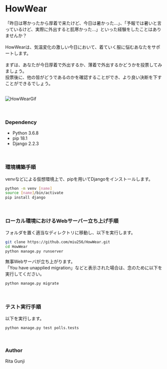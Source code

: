 # HowWear

「昨日は寒かったから厚着で来たけど、今日は暑かった...」、「予報では暑いと言っているけど、実際に外出すると肌寒かった...」といった経験をしたことはありませんか？  
<br>
HowWearは、気温変化の激しい今日において、着ていく服に悩むあなたをサポートします。  
<br>
まずは、あなたが今日厚着で外出するか、薄着で外出するかどうかを投票してみましょう。  
投票後に、他の皆がどうであるのかを確認することができ、より良い決断を下すことができるでしょう。  
<br>

![HowWearGif](https://user-images.githubusercontent.com/48997441/61196959-10d02280-a70d-11e9-80b0-3365707d127a.gif)  
<br>
<br>


### Dependency  
* Python 3.6.8  
* pip 18.1  
* Django 2.2.3  
<br>

### 環境構築手順  
venvなどによる仮想環境上で、pipを用いてDjangoをインストールします。
```bash
python -m venv [name]
source [name]/bin/activate
pip install django
```  
<br>

### ローカル環境におけるWebサーバー立ち上げ手順  
フォルダを置く適当なディレクトリに移動し、以下を実行します。  
```bash
git clone https://github.com/miu256/HowWear.git
cd HowWear
python manage.py runserver
```  
無事Webサーバが立ち上がります。  
「You have unapplied migration」などと表示された場合は、念のために以下を実行してください。  
```bash
python manage.py migrate
```  
<br>

### テスト実行手順
以下を実行します。  
```bash
python manage.py test polls.tests
```  
<br>

### Author  
Rita Gunji
